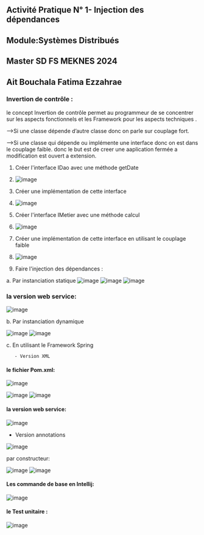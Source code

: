 ## Activité Pratique N° 1- Injection des dépendances

## Module:Systèmes Distribués

## Master SD FS MEKNES 2024

## Ait Bouchala Fatima Ezzahrae

### Invertion de contrôle :
le concept Invertion de contrôle permet au programmeur de  se concentrer sur les aspects fonctionnels  et les Framework pour les aspects techniques .

-->Si une classe dépende d’autre classe donc on parle sur couplage fort.

-->Si une classe qui dépende  ou implémente une interface donc on est dans le couplage faible. donc le but est de creer une aaplication fermée a modification est ouvert  a extension. 


1. Créer l'interface IDao avec une méthode getDate
2. ![image](https://github.com/2001fatimaezzahrae/AIT-BOUCHALA-FATIMA-EZZAHRAE/assets/152180866/a40e2811-1145-4bc5-b555-a7b5c5f45b45)

3. Créer une implémentation de cette interface
4. ![image](https://github.com/2001fatimaezzahrae/AIT-BOUCHALA-FATIMA-EZZAHRAE/assets/152180866/dae323d1-1c5c-4797-a1eb-f58d2288e075)

5. Créer l'interface IMetier avec une méthode calcul
6. ![image](https://github.com/2001fatimaezzahrae/AIT-BOUCHALA-FATIMA-EZZAHRAE/assets/152180866/5901bd0c-d237-4971-a2d4-65ae892d198f)

7. Créer une implémentation de cette interface en utilisant le couplage faible
8. ![image](https://github.com/2001fatimaezzahrae/AIT-BOUCHALA-FATIMA-EZZAHRAE/assets/152180866/df5cf76d-50c0-4ea3-a304-d7c29e7961b1)

9. Faire l'injection des dépendances :
    
  a. Par instanciation statique
![image](https://github.com/2001fatimaezzahrae/AIT-BOUCHALA-FATIMA-EZZAHRAE/assets/152180866/29da8090-c68a-4cb7-b77e-945a6577e040)
![image](https://github.com/2001fatimaezzahrae/AIT-BOUCHALA-FATIMA-EZZAHRAE/assets/152180866/654e0350-3c5a-4e72-a2ef-68c979286eb1)
![image](https://github.com/2001fatimaezzahrae/AIT-BOUCHALA-FATIMA-EZZAHRAE/assets/152180866/00c67b11-c404-422e-9e77-2c218617a2ec)


### la version  web service:
![image](https://github.com/2001fatimaezzahrae/AIT-BOUCHALA-FATIMA-EZZAHRAE/assets/152180866/0ae05f4d-4105-4e26-b279-34f7a7418fd9)


  b. Par instanciation dynamique
  
  ![image](https://github.com/2001fatimaezzahrae/AIT-BOUCHALA-FATIMA-EZZAHRAE/assets/152180866/7e080e13-23f6-4b1d-b18f-9ba824ed470d)
  ![image](https://github.com/2001fatimaezzahrae/AIT-BOUCHALA-FATIMA-EZZAHRAE/assets/152180866/ab9456e1-509e-423e-8ff4-c96df6c079cb)


  c. En utilisant le Framework Spring
  
       - Version XML

              
  #### le fichier Pom.xml:
  ![image](https://github.com/2001fatimaezzahrae/AIT-BOUCHALA-FATIMA-EZZAHRAE/assets/152180866/7516d29e-6e02-4f97-b846-14f74e593b9b)

  
  ![image](https://github.com/2001fatimaezzahrae/AIT-BOUCHALA-FATIMA-EZZAHRAE/assets/152180866/8ed01846-c7cb-4f39-b68b-6a22a3e079ea)
  ![image](https://github.com/2001fatimaezzahrae/AIT-BOUCHALA-FATIMA-EZZAHRAE/assets/152180866/f1cf1878-6538-4d94-8dca-e460c36f3efd)
  
#### la version web service:
![image](https://github.com/2001fatimaezzahrae/AIT-BOUCHALA-FATIMA-EZZAHRAE/assets/152180866/80b8bf4c-1ec5-4a40-8e3c-c0f72d8c8016)


- Version annotations
  
![image](https://github.com/2001fatimaezzahrae/AIT-BOUCHALA-FATIMA-EZZAHRAE/assets/152180866/48a3456f-e2bb-40a6-8619-67a23ea5f76b)

par constructeur:

![image](https://github.com/2001fatimaezzahrae/AIT-BOUCHALA-FATIMA-EZZAHRAE/assets/152180866/78787429-66f5-438c-8d66-5b85a40aebf8)
![image](https://github.com/2001fatimaezzahrae/AIT-BOUCHALA-FATIMA-EZZAHRAE/assets/152180866/9b8fdd10-8250-4679-a6cf-bc0ffca2ad4f)

#### Les commande de base en Intellij:

![image](https://github.com/2001fatimaezzahrae/AIT-BOUCHALA-FATIMA-EZZAHRAE/assets/152180866/078cd3e3-9a3f-440d-a1be-8237093b6d3e)



#### le Test unitaire :

![image](https://github.com/2001fatimaezzahrae/AIT-BOUCHALA-FATIMA-EZZAHRAE/assets/152180866/2d779444-398e-4c21-b0a2-44aa2db29598)


 







      
    




       


